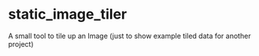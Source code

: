 static_image_tiler
==================

A small tool to tile up an Image  (just to show example tiled data for another project)
